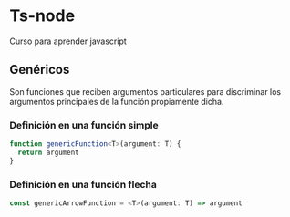 # Ts-node

Curso para aprender javascript

## Genéricos

Son funciones que reciben argumentos particulares para discriminar los argumentos principales de la función propiamente dicha.

### Definición en una función simple

```ts
function genericFunction<T>(argument: T) {
  return argument
}
```

### Definición en una función flecha

```ts
const genericArrowFunction = <T>(argument: T) => argument
```
